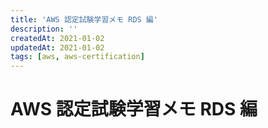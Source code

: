 ```yaml
---
title: 'AWS 認定試験学習メモ RDS 編'
description: ''
createdAt: 2021-01-02
updatedAt: 2021-01-02
tags: [aws, aws-certification]
---
```


# AWS 認定試験学習メモ RDS 編
